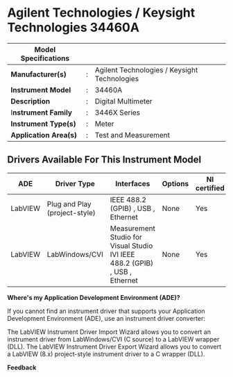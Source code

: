 # Agilent Technologies / Keysight Technologies 34460A

| Model Specifications    |     |                                              |
| ----------------------- | --- | -------------------------------------------- |
| **Manufacturer(s)**     | :   | Agilent Technologies / Keysight Technologies |
| **Instrument Model**    | :   | 34460A                                       |
| **Description**         | :   | Digital Multimeter                           |
| I**nstrument Family**   | :   | 3446X Series                                 |
| **Instrument Type(s)**  | :   | Meter                                        |
| **Application Area(s)** | :   | Test and Measurement                         |

## Drivers Available For This Instrument Model

| ADE     | Driver Type                   | Interfaces                                                                  | Options | NI certified | Rating | Driver Page       |
| ------- | ----------------------------- | --------------------------------------------------------------------------- | ------- | ------------ | ------ | ----------------- |
| LabVIEW | Plug and Play (project-style) | IEEE 488.2 (GPIB) , USB , Ethernet                                          | None    | Yes          | 3.43   | Go To Driver Page |
| LabVIEW | LabWindows/CVI                | Measurement Studio for Visual Studio	IVI	IEEE 488.2 (GPIB) , USB , Ethernet | None    | Yes          | 4.43   | Go To Driver Page |

**Where's my Application Development Environment (ADE)?**

If you cannot find an instrument driver that supports your Application Development Environment (ADE), use an instrument driver converter:

The LabVIEW Instrument Driver Import Wizard allows you to convert an instrument driver from LabWindows/CVI (C source) to a LabVIEW wrapper (DLL).
The LabVIEW Instrument Driver Export Wizard allows you to convert a LabVIEW (8.x) project-style instrument driver to a C wrapper (DLL).

**Feedback**